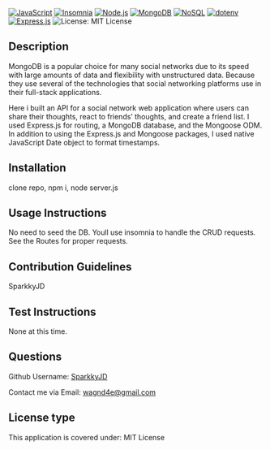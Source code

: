 [![JavaScript](https://img.shields.io/badge/JavaScript-ES6-yellow)](https://developer.mozilla.org/en-US/docs/Web/JavaScript)
[![Insomnia](https://img.shields.io/badge/Insomnia-Workspace-green)](https://insomnia.rest/)
[![Node.js](https://img.shields.io/badge/Node.js-v14.x-green)](https://nodejs.org/)
[![MongoDB](https://img.shields.io/badge/MongoDB-v4.4-blue)](https://www.mongodb.com/)
[![NoSQL](https://img.shields.io/badge/NoSQL-Database-blueviolet)](https://en.wikipedia.org/wiki/NoSQL)
[![dotenv](https://img.shields.io/badge/dotenv-Config-orange)](https://www.npmjs.com/package/dotenv)
[![Express.js](https://img.shields.io/badge/Express.js-v4.x-lightgrey)](https://expressjs.com/)
![License: MIT License](https://img.shields.io/badge/License-MIT%20License-brightgreen.svg)


## Description
MongoDB is a popular choice for many social networks due to its speed with large amounts of data and flexibility with unstructured data. Because they use several of the technologies that social networking platforms use in their full-stack applications.

Here i built an API for a social network web application where users can share their thoughts, react to friends’ thoughts, and create a friend list. I used Express.js for routing, a MongoDB database, and the Mongoose ODM. In addition to using the Express.js and Mongoose packages, I used native JavaScript Date object to format timestamps.




## Installation <a name="installation"></a>
clone repo, npm i, node server.js


## Usage Instructions <a name="usage"></a>
 No need to seed the DB. Youll use insomnia to handle the CRUD requests. See the Routes for proper requests. 


## Contribution Guidelines <a name="contribution"></a>
SparkkyJD


## Test Instructions <a name="test"></a>
None at this time. 

## Questions <a name="github"></a>
 Github Username: <a href="https://github.com/SparkkyJD">SparkkyJD</a>

Contact me via Email: wagnd4e@gmail.com
## License type <a name="license"></a>
This application is covered under: MIT License
